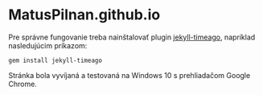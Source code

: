 # MatusPilnan.github.io
Pre správne fungovanie treba nainštalovať plugin [jekyll-timeago](https://github.com/markets/jekyll-timeago), napríklad nasledujúcim príkazom:
```
gem install jekyll-timeago
```
Stránka bola vyvíjaná a testovaná na Windows 10 s prehliadačom Google Chrome.

